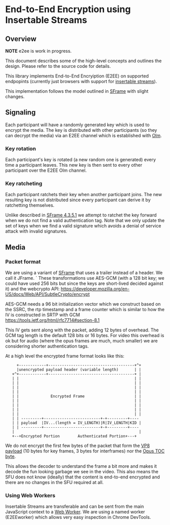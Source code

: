 # End-to-End Encryption using Insertable Streams

## Overview

**NOTE** e2ee is work in progress.

This document describes some of the high-level concepts and outlines the design.
Please refer to the source code for details.

This library implements End-to-End Encryiption (E2EE) on supported endpopints (currently just browsers with support
for [insertable streams](https://github.com/w3c/webrtc-insertable-streams)).

This implementation follows the model outlined in [SFrame](https://tools.ietf.org/html/draft-omara-sframe-00) with
slight changes.

## Signaling

Each participant will have a randomly generated key which is used to encrypt the media. The key is distributed with
other participants (so they can decrypt the media) via an E2EE channel which
is established with [Olm](https://gitlab.matrix.org/matrix-org/olm).

### Key rotation

Each participant's key is rotated (a new random one is generated) every time a participant leaves. This new key is
then sent to every other participant over the E2EE Olm channel.

### Key ratcheting

Each participant ratchets their key when another participant joins. The new resulting key is not distributed since
every participant can derive it by ratchetting themselves.

Unlike described in [SFrame 4.3.5.1](https://tools.ietf.org/html/draft-omara-sframe-00#section-4.3.5.1)
we attempt to ratchet the key forward when we do not find a valid authentication tag. Note that we only update
the set of keys when we find a valid signature which avoids a denial of service attack with invalid signatures.

## Media

### Packet format

We are using a variant of [SFrame](https://tools.ietf.org/html/draft-omara-sframe-00)
that uses a trailer instead of a header. We call it JFrame.
`
These transformations use AES-GCM (with a 128 bit key; we could have used
256 bits but since the keys are short-lived decided against it) and the
webcrypto API:
  https://developer.mozilla.org/en-US/docs/Web/API/SubtleCrypto/encrypt

AES-GCM needs a 96 bit initialization vector which we construct
based on the SSRC, the rtp timestamp and a frame counter which is similar to
how the IV is constructed in SRTP with GCM
  https://tools.ietf.org/html/rfc7714#section-8.1

This IV gets sent along with the packet, adding 12 bytes of overhead. The GCM
tag length is the default 128 bits or 16 bytes. For video this overhead is ok but
for audio (where the opus frames are much, much smaller) we are considering shorter
authentication tags.

At a high level the encrypted frame format looks like this:
```
     +------------+--------------------------------------+^+
     |unencrypted payload header (variable length)       | |
   +^+------------+--------------------------------------+ |
   | |                                                   | |
   | |                                                   | |
   | |                                                   | |
   | |                                                   | |
   | |              Encrypted Frame                      | |
   | |                                                   | |
   | |                                                   | |
   | |                                                   | |
   | |                                                   | |
   | | ---------+-------------------------+-+---------+----
   | | payload  |IV...(length = IV_LENGTH)|R|IV_LENGTH|KID |
   | | ---------+-------------------------+-+---------+----
   |                                                       |
   +--+Encrypted Portion        Authenticated Portion+---+
```

We do not encrypt the first few bytes of the packet that form the
[VP8 payload](https://tools.ietf.org/html/rfc6386#section-9.1) (10 bytes for key frames, 3 bytes for interframes) nor
the [Opus TOC byte](https://tools.ietf.org/html/rfc6716#section-3.1).

This allows the decoder to understand the frame a bit more and makes it decode the fun looking garbage we see in the
video. This also means the SFU does not know (ideally) that the content is end-to-end encrypted and there are no
changes in the SFU required at all.

### Using Web Workers

Insertable Streams are transferable and can be sent from the main JavaScript context to a
[Web Worker](https://developer.mozilla.org/en-US/docs/Web/API/Worker).
We are using a named worker (E2EEworker) which allows very easy inspection in Chrome DevTools.
